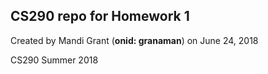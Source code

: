 ## CS290 repo for Homework 1

Created by Mandi Grant (**onid: granaman**) on June 24, 2018

CS290 Summer 2018
